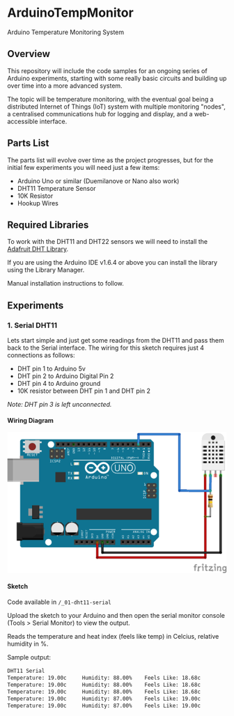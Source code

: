 # ArduinoTempMonitor

Arduino Temperature Monitoring System

## Overview

This repository will include the code samples for an ongoing series of Arduino experiments, starting with some really basic circuits and building up over time into a more advanced system.

The topic will be temperature monitoring, with the eventual goal being a distributed Internet of Things (IoT) system with multiple monitoring "nodes", a centralised communications hub for logging and display, and a web-accessible interface.

## Parts List

The parts list will evolve over time as the project progresses, but for the initial few experiments you will need just a few items:

* Arduino Uno or similar (Duemilanove or Nano also work)
* DHT11 Temperature Sensor
* 10K Resistor
* Hookup Wires

## Required Libraries

To work with the DHT11 and DHT22 sensors we will need to install the [Adafruit DHT Library](https://github.com/adafruit/DHT-sensor-library).

If you are using the Arduino IDE v1.6.4 or above you can install the library using the Library Manager.

Manual installation instructions to follow.

## Experiments

### 1. Serial DHT11

Lets start simple and just get some readings from the DHT11 and pass them back to the Serial interface. The wiring for this sketch requires just 4 connections as follows:

* DHT pin 1 to Arduino 5v
* DHT pin 2 to Arduino Digital Pin 2
* DHT pin 4 to Arduino ground
* 10K resistor between DHT pin 1 and DHT pin 2

*Note: DHT pin 3 is left unconnected.*

#### Wiring Diagram

![](./Diagrams/01-dht-serial/dht11-serial.png)

#### Sketch

Code available in `/_01-dht11-serial`

Upload the sketch to your Arduino and then open the serial monitor console (Tools > Serial Monitor) to view the output.

Reads the temperature and heat index (feels like temp) in Celcius, relative humidity in %.

Sample output:

```
DHT11 Serial
Temperature: 19.00c 	Humidity: 88.00% 	Feels Like: 18.68c
Temperature: 19.00c 	Humidity: 88.00% 	Feels Like: 18.68c
Temperature: 19.00c 	Humidity: 88.00% 	Feels Like: 18.68c
Temperature: 19.00c 	Humidity: 87.00% 	Feels Like: 19.00c
Temperature: 19.00c 	Humidity: 87.00% 	Feels Like: 19.00c
```